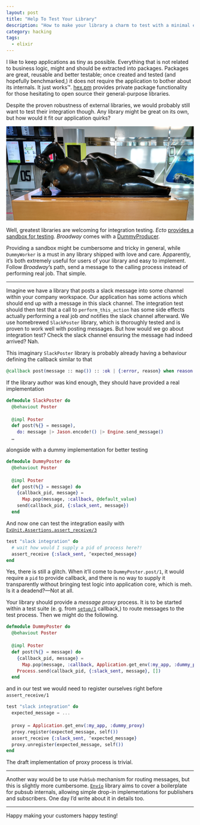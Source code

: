 ```yaml
---
layout: post
title: "Help To Test Your Library"
description: "How to make your library a charm to test with a minimal effort"
category: hacking
tags:
  - elixir
---
```


I like to keep applications as tiny as possible. Everything that is not related to business logic, might and should be extracted into packages. Packages are great, reusable and better testable; once created and tested (and hopefully benchmarked,) it does not require the application to bother about its internals. It just works™. [hex.pm](https://hex.pm/pricing) provides private package functionality for those hesitating to open source their general-purpose libraries.

Despite the proven robustness of external libraries, we would probably still want to test their integration though. Any library might be great on its own, but how would it fit our application quirks?

![Girl in Palma](/img/palma.jpg)

Well, greatest libraries are welcoming for integration testing. _Ecto_ [provides a sandbox for testing](https://hexdocs.pm/ecto/testing-with-ecto.html#content). _Broadway_ comes with a [DummyProducer](https://hexdocs.pm/broadway/Broadway.html#module-testing).

Providing a sandbox might be cumbersome and tricky in general, while `DummyWorker` is a must in any library shipped with love and care. Apparently, it’s both extremely useful for users of your library and easy to implement. Follow _Broadway_’s path, send a message to the calling process instead of performing real job. That simple.

---

Imagine we have a library that posts a slack message into some channel within your company workspace. Our application has some actions which should end up with a message in this slack channel. The integration test should then test that a call to `perform_this_action` has some side effects actually performing a real job _and_ notifies the slack channel afterward. We use homebrewed `SlackPoster` library, which is thoroughly tested and is proven to work well with posting messages. But how would we go about integration test? Check the slack channel ensuring the message had indeed arrived? Nah.

This imaginary `SlackPoster` library is probably already having a behaviour defining the callback similar to that

```elixir
@callback post(message :: map()) :: :ok | {:error, reason} when reason: any()
```

If the library author was kind enough, they should have provided a real implementation

```elixir
defmodule SlackPoster do
  @behaviout Poster

  @impl Poster
  def post(%{} = message),
    do: message |> Jason.encode!() |> Engine.send_message()
  …
```

alongside with a dummy implementation for better testing

```elixir
defmodule DummyPoster do
  @behaviout Poster

  @impl Poster
  def post(%{} = message) do
    {callback_pid, message} =
      Map.pop(message, :callback, @default_value)
    send(callback_pid, {:slack_sent, message})
  end
```

And now one can test the integration easily with [`ExUnit.Assertions.assert_receive/3`](https://hexdocs.pm/ex_unit/ExUnit.Assertions.html#assert_receive/3)

```elixir
test "slack integration" do
  # wait how would I supply a pid of process here?!
  assert_receive {:slack_sent, ^expected_message}
end
```

Yes, there is still a glitch. When it’ll come to `DummyPoster.post/1`, it would require a `pid` to provide callback, and there is no way to supply it transparently without bringing test logic into application core, which is meh. Is it a deadend?—Not at all.

Your library should provide a _message proxy_ process. It is to be started within a test suite (e. g. from [`setup/1`](https://hexdocs.pm/ex_unit/ExUnit.Callbacks.html#setup/1) callback,) to route messages to the test process. Then we might do the following.

```elixir
defmodule DummyPoster do
  @behaviout Poster

  @impl Poster
  def post(%{} = message) do
    {callback_pid, message} =
      Map.pop(message, :callback, Application.get_env(:my_app, :dummy_proxy))
    Process.send(callback_pid, {:slack_sent, message}, [])
  end
```

and in our test we would need to register ourselves right before `assert_receive/1`

```elixir
test "slack integration" do
  expected_message = ...

  proxy = Application.get_env(:my_app, :dummy_proxy)
  proxy.register(expected_message, self())
  assert_receive {:slack_sent, ^expected_message}
  proxy.unregister(expected_message, self())
end
```

The draft implementation of proxy process is trivial.

---

Another way would be to use `PubSub` mechanism for routing messages, but this is slightly more cumbersome. [`Envío`](https://hexdocs.pm/envio) library aims to cover a boilerplate for pubsub internals, allowing simple drop-in implementations for publishers and subscribers. One day I’d write about it in details too.

---

Happy making your customers happy testing!
